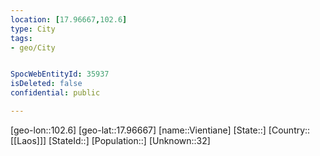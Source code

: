 ```yaml
---
location: [17.96667,102.6]
type: City
tags:
- geo/City


SpocWebEntityId: 35937
isDeleted: false
confidential: public

---
```

[geo-lon::102.6]
[geo-lat::17.96667]
[name::Vientiane]
[State::]
[Country::[[Laos]]]
[StateId::]
[Population::]
[Unknown::32]


